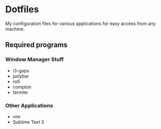 # Dotfiles
My configuration files for various applications for easy access from any machine.

## Required programs
### Window Manager Stuff
* i3-gaps
* polybar
* rofi
* compton
* termite

### Other Applications
* vim
* Sublime Text 3
